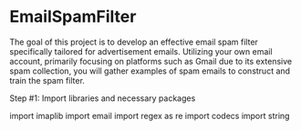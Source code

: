 # EmailSpamFilter
 The goal of this project is to develop an effective email spam filter specifically tailored for advertisement emails. Utilizing your own email account, primarily focusing on platforms such as Gmail due to its extensive spam collection, you will gather examples of spam emails to construct and train the spam filter.

Step #1: Import libraries and necessary packages

import imaplib
import email
import regex as re
import codecs
import string
